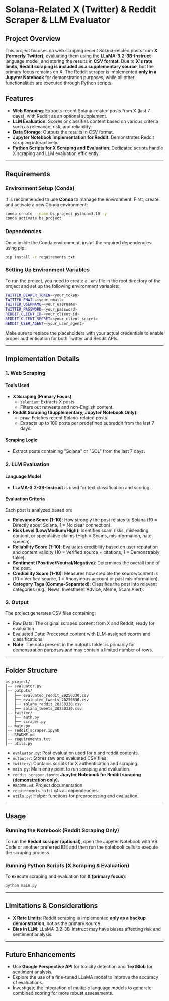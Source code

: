 # Solana-Related X (Twitter) & Reddit Scraper & LLM Evaluator

## Project Overview
This project focuses on web scraping recent Solana-related posts from **X (formerly Twitter)**, evaluating them using the **LLaMA-3.2-3B-Instruct** language model, and storing the results in **CSV format**. Due to **X's rate limits**, **Reddit scraping is included as a supplementary source**, but the primary focus remains on X. The Reddit scraper is implemented **only in a Jupyter Notebook** for demonstration purposes, while all other functionalities are executed through Python scripts.

## Features
- **Web Scraping**: Extracts recent Solana-related posts from X (last 7 days), with Reddit as an optional supplement.
- **LLM Evaluation**: Scores or classifies content based on various criteria such as relevance, risk, and reliability.
- **Data Storage**: Outputs the results in CSV format.
- **Jupyter Notebook Implementation for Reddit**: Demonstrates Reddit scraping interactively.
- **Python Scripts for X Scraping and Evaluation**: Dedicated scripts handle X scraping and LLM evaluation efficiently.

---

## Requirements
### Environment Setup (Conda)
It is recommended to use **Conda** to manage the environment. First, create and activate a new Conda environment:
```bash
conda create --name bs_project python=3.10 -y
conda activate bs_project
```

### Dependencies
Once inside the Conda environment, install the required dependencies using pip:
```bash
pip install -r requirements.txt
```
### Setting Up Environment Variables
To run the project, you need to create a `.env` file in the root directory of the project and set up the following environment variables:
```bash
TWITTER_BEARER_TOKEN=<your_token>
TWITTER_EMAIL=<your_email>
TWITTER_USERNAME=<your_username>
TWITTER_PASSWORD=<your_password>
REDDIT_CLIENT_ID=<your_client_id>
REDDIT_CLIENT_SECRET=<your_client_secret>
REDDIT_USER_AGENT=<your_user_agent>
```

Make sure to replace the placeholders with your actual credentials to enable proper authentication for both Twitter and Reddit APIs.

---

## Implementation Details
### 1. Web Scraping
#### Tools Used
- **X Scraping (Primary Focus)**:
  - `selenium`: Extracts X posts.
  - Filters out retweets and non-English content.
- **Reddit Scraping (Supplementary, Jupyter Notebook Only)**:
  - `praw`: Fetches recent Solana-related posts.
  - Extracts up to 100 posts per predefined subreddit from the last 7 days.

#### Scraping Logic
- Extract posts containing "Solana" or "SOL" from the last 7 days.

### 2. LLM Evaluation
#### Language Model
- **LLaMA-3.2-3B-Instruct** is used for text classification and scoring.

#### Evaluation Criteria
Each post is analyzed based on:
- **Relevance Score (1-10)**: How strongly the post relates to Solana (10 = Directly about Solana, 1 = No clear connection).
- **Risk Level (Low/Medium/High)**: Identifies scam risks, misleading content, or speculative claims (High = Scams, misinformation, hate speech).
- **Reliability Score (1-10)**: Evaluates credibility based on user reputation and content validity (10 = Verified source + citations, 1 = Demonstrably false).
- **Sentiment (Positive/Neutral/Negative)**: Determines the overall tone of the post.
- **Credibility Score (1-10)**: Measures how credible the source/content is (10 = Verified source, 1 = Anonymous account or past misinformation).
- **Category Tags (Comma-Separated)**: Classifies the post into relevant categories (e.g., News, Investment Advice, Meme, Scam Alert).

### 3. Output
The project generates CSV files containing:
- Raw Data: The original scraped content from X and Reddit, ready for evaluation
- Evaluated Data: Processed content with LLM-assigned scores and classifications.
- **Note**: The data present in the outputs folder is primarily for demonstration purposes and may contain a limited number of rows.

---

## Folder Structure
```
bs_project/
│-- evaluator.py 
│-- outputs/
│   ├── evaluated_reddit_20250330.csv
│   ├── evaluated_tweets_20250330.csv
│   ├── solana_reddit_20250330.csv
│   ├── solana_tweets_20250330.csv
│-- twitter/
│   ├── auth.py
│   ├── scraper.py
│-- main.py 
│-- reddit_scraper.ipynb 
│-- README.md
│-- requirements.txt
│-- utils.py
```
- `evaluator.py`: Post evaluation used for x and reddit contents.
- `outputs/`: Stores raw and evaluated CSV files.
- `twitter/`: Contains scripts for X authentication and scraping.
- `main.py`: Main entry point to run scraping and evaluation.
- `reddit_scraper.ipynb`: **Jupyter Notebook for Reddit scraping (demonstration only).**
- `README.md`: Project documentation.
- `requirements.txt`: Lists all dependencies.
- `utils.py`: Helper functions for preprocessing and evaluation.

---

## Usage
### Running the Notebook (Reddit Scraping Only)
To run the **Reddit scraper (optional)**, open the Jupyter Notebook with VS Code or another preferred IDE and then run the notebook cells to execute the scraping process.

### Running Python Scripts (X Scraping & Evaluation)
To execute scraping and evaluation for **X (primary focus)**:
```bash
python main.py
```

---

## Limitations & Considerations
- **X Rate Limits**: Reddit scraping is implemented **only as a backup demonstration**, not as the primary source.
- **Bias in LLM**: LLaMA-3.2-3B-Instruct may have biases affecting risk and sentiment analysis. 
---

## Future Enhancements
- Use **Google Perspective API** for toxicity detection and **TextBlob** for sentiment analysis.
- Explore the use of a fine-tuned LLaMA model to improve the accuracy of evaluations.
- Investigate the integration of multiple language models to generate combined scoring for more robust assessments.



